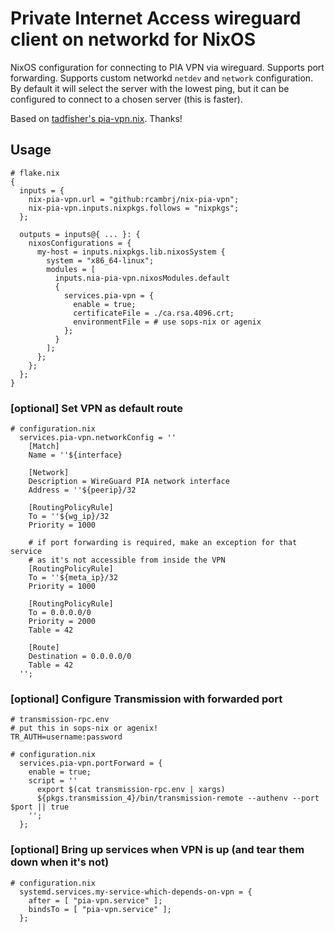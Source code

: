 # Private Internet Access wireguard client on networkd for NixOS

NixOS configuration for connecting to PIA VPN via wireguard. Supports port forwarding. Supports
custom networkd `netdev` and `network` configuration. By default it will select the server with
the lowest ping, but it can be configured to connect to a chosen server (this is faster).

Based on [tadfisher's pia-vpn.nix](https://github.com/tadfisher/flake/blob/f6f9c5a/nixos/modules/pia-vpn.nix). Thanks!

## Usage

```
# flake.nix
{
  inputs = {
    nix-pia-vpn.url = "github:rcambrj/nix-pia-vpn";
    nix-pia-vpn.inputs.nixpkgs.follows = "nixpkgs";
  };

  outputs = inputs@{ ... }: {
    nixosConfigurations = {
      my-host = inputs.nixpkgs.lib.nixosSystem {
        system = "x86_64-linux";
        modules = [
          inputs.nia-pia-vpn.nixosModules.default
          {
            services.pia-vpn = {
              enable = true;
              certificateFile = ./ca.rsa.4096.crt;
              environmentFile = # use sops-nix or agenix
            };
          }
        ];
      };
    };
  };
}
```

### [optional] Set VPN as default route

```
# configuration.nix
  services.pia-vpn.networkConfig = ''
    [Match]
    Name = ''${interface}

    [Network]
    Description = WireGuard PIA network interface
    Address = ''${peerip}/32

    [RoutingPolicyRule]
    To = ''${wg_ip}/32
    Priority = 1000

    # if port forwarding is required, make an exception for that service
    # as it's not accessible from inside the VPN
    [RoutingPolicyRule]
    To = ''${meta_ip}/32
    Priority = 1000

    [RoutingPolicyRule]
    To = 0.0.0.0/0
    Priority = 2000
    Table = 42

    [Route]
    Destination = 0.0.0.0/0
    Table = 42
  '';
```

### [optional] Configure Transmission with forwarded port

```
# transmission-rpc.env
# put this in sops-nix or agenix!
TR_AUTH=username:password
```

```
# configuration.nix
  services.pia-vpn.portForward = {
    enable = true;
    script = ''
      export $(cat transmission-rpc.env | xargs)
      ${pkgs.transmission_4}/bin/transmission-remote --authenv --port $port || true
    '';
  };
```

### [optional] Bring up services when VPN is up (and tear them down when it's not)

```
# configuration.nix
  systemd.services.my-service-which-depends-on-vpn = {
    after = [ "pia-vpn.service" ];
    bindsTo = [ "pia-vpn.service" ];
  };
```